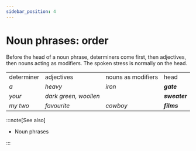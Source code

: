 ```yaml
---
sidebar_position: 4
---
```


# Noun phrases: order

Before the head of a noun phrase, determiners come first, then adjectives, then nouns acting as modifiers. The spoken stress is normally on the head.

<table><tbody><tr valign="top"><td>determiner</td><td>adjectives</td><td>nouns as modifiers</td><td>head</td></tr><tr valign="top"><td><i>a</i></td><td><i>heavy</i></td><td><i>iron</i></td><td><b><i>gate</i></b></td></tr><tr valign="top"><td><i>your</i></td><td><i>dark green, woollen</i></td><td><br/></td><td><b><i>sweater</i></b></td></tr><tr valign="top"><td><i>my two</i></td><td><i>favourite</i></td><td><i>cowboy</i></td><td><b><i>films</i></b></td></tr></tbody></table>

:::note[See also]

- Noun phrases

:::
